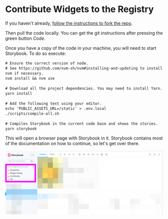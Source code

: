 # Contribute Widgets to the Registry

If you haven't already, [follow the instructions to fork the repo](https://js-widgets.github.io/registry-starterkit-react/main/storybook/?path=%2Fstory%2Fdocumentation-configure-deployment--page).

Then pull the code locally. You can get the git instructions after pressing the green button _Code_.

Once you have a copy of the code in your machine, you will need to start Storybook. To do so execute:

```console
# Ensure the correct version of node.
# See https://github.com/nvm-sh/nvm#installing-and-updating to install nvm if necessary.
nvm install && nvm use

# Download all the project dependencies. You may need to install Yarn.
yarn install

# Add the following text using your editor.
echo 'PUBLIC_ASSETS_URL=/static' > .env.local
./scripts/compile-all.sh

# Compiles Storybook in the current code base and shows the stories.
yarn storybook
```

This will open a browser page with Storybook in it. Storybook contains most of
the documentation on how to continue, so let's get over there.

![img.png](public/docs/2-docs-section.png)
